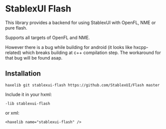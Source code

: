 StablexUI Flash
=======================
This library provides a backend for using StablexUI with OpenFL, NME or pure flash.

Supports all targets of OpenFL and NME. 

However there is a bug while building for android (it looks like hxcpp-related) which breaks building at c++ compilation step.
The workaround for that bug will be found asap.


Installation
-----------------------
```
haxelib git stablexui-flash https://github.com/StablexUI/Flash master
```
Include it in your hxml:
```
-lib stablexui-flash
```
or xml:
```
<haxelib name="stablexui-flash" />
```